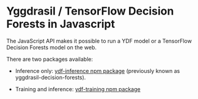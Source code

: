 # Yggdrasil / TensorFlow Decision Forests in Javascript

The JavaScript API makes it possible to run a YDF model
or a TensorFlow Decision Forests model on the web.

There are two packages available:

-   Inference only: [ydf-inference npm package](https://www.npmjs.com/package/ydf-inference)
    (previously known as yggdrasil-decision-forests).

-   Training and inference: [ydf-training npm package](https://www.npmjs.com/package/ydf-training)

